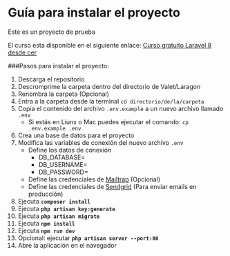 # Guía para instalar el proyecto
Este es un proyecto de prueba 

El curso esta disponible en el siguiente enlace: [Curso gratuito Laravel 8 desde cer](https://www.youtube.com/playlist?list=PLd3a4dr8oUsDAjQa8T0eKSyOxUCoiMVxO)

###Pasos para instalar el proyecto:

1. Descarga el repositorio
2. Descromprime la carpeta dentro del directorio de Valet/Laragon
3. Renombra la carpeta (Opcional) 
4. Entra a la carpeta desde la terminal `cd directorio/de/la/carpeta`
5. Copia el contenido del archivo `.env.example` a un nuevo archivo llamado `.env`
    * Si estás en Liunx o Mac puedes ejecutar el comando: `cp .env.example .env`
6. Crea una base de datos para el proyecto
7. Modifica las variables de conexión del nuevo archivo `.env` 
    * Define los datos de conexión 
        * DB_DATABASE=
        * DB_USERNAME=
        * DB_PASSWORD=
    * Define las credenciales de [Mailtrap](https://mailtrap.io/) (Opcional)
    * Define las credenciales de [Sendgrid](https://sendgrid.com/) (Para enviar emails en producción)
8. Ejecuta **```composer install```**
9. Ejecuta **```php artisan key:generate```**
10. Ejecuta **```php artisan migrate```**
11. Ejecuta **```npm install```**
12. Ejecuta **```npm run dev```**
13. Opcional: ejecutar **```php artisan server --port:80```**
14. Abre la aplicación en el navegador
